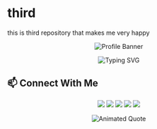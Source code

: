 # third
this is third repository that makes me very happy 
<p align="center">
  <img src="https://svg-banners.vercel.app/api?type=typeWriter&text1=👨‍💻%20Wajahat%20Ali%20Mir%20%7C%20Python%20third%20repository&width=800&height=200" alt="Profile Banner" />
</p>

<p align="center">
  <img src="https://readme-typing-svg.demolab.com?font=Fira+Code&size=28&pause=1000&color=36BCF7&vCenter=true&width=700&lines=Welcome+to+my+repository!;Python+Developer+%7C+Automation+Enthusiast;Open+Source+%7C+Building+with+Purpose" alt="Typing SVG" />
</p>


## 📫 Connect With Me

<p align="center">
  <a href="mailto:mrwajahatalimir@gmail.com"><img src="https://img.shields.io/badge/email-%23D14836.svg?&style=for-the-badge&logo=gmail&logoColor=white" /></a>
  <a href="https://linkedin.com/in/wajahatalimirpro"><img src="https://img.shields.io/badge/linkedin-%230077B5.svg?&style=for-the-badge&logo=linkedin&logoColor=white" /></a>
  <a href="https://wa.me/923700882006"><img src="https://img.shields.io/badge/WhatsApp-25D366?style=for-the-badge&logo=whatsapp&logoColor=white" /></a>
  <a href="https://www.pinterest.com/mrwajahatalimir"><img src="https://img.shields.io/badge/Pinterest-E60023?style=for-the-badge&logo=pinterest&logoColor=white" /></a>
  <a href="https://github.com/WajahatAliMirPro"><img src="https://img.shields.io/badge/GitHub-181717?style=for-the-badge&logo=github&logoColor=white" /></a>
</p>


<p align="center">
  <img src="https://readme-typing-svg.demolab.com?font=Fira+Code&size=24&pause=1800&color=F7C948&center=true&vCenter=true&width=800&height=55&lines=Not+just+coding.+Building+with+purpose." alt="Animated Quote" />
</p>
